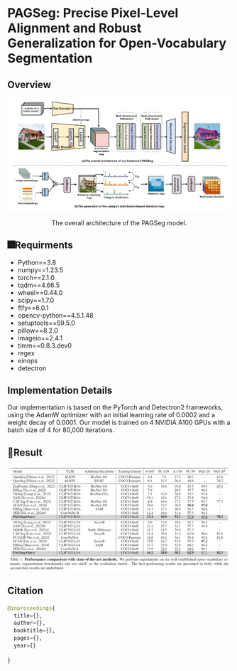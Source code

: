 # PAGSeg: Precise Pixel-Level Alignment and Robust Generalization for Open-Vocabulary Segmentation

## Overview
<p align="center">
  <img src="pic/framework.jpg" alt="PAGSeg" width="1000">
</p >

<p align="center"> The overall architecture of the PAGSeg model. </p >

## 🎆Requirments
- Python==3.8
- numpy==1.23.5
- torch==2.1.0
- tqdm==4.66.5
- wheel==0.44.0
- scipy==1.7.0
- ftfy==6.0.1
- opencv-python==4.5.1.48
- setuptools==59.5.0
- pillow==8.2.0
- imageio==2.4.1
- timm==0.8.3.dev0
- regex
- einops
- detectron

## Implementation Details
 Our implementation is based on the PyTorch and Detectron2 frameworks, using the AdamW optimizer with an initial learning rate of 0.0002 and a weight decay of 0.0001. Our model is trained on 4 NVIDIA A100 GPUs with a batch size of 4 for 80,000 iterations.


## 🤝Result 
<p align="center">
  <img src="pic/result.jpg" alt="Result" width="1000">
</p >

## Citation
```python
@inproceedings{
  title={},
  author={},
  booktitle={},
  pages={},
  year={}

}
```